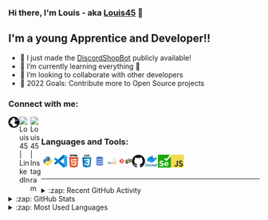 ### Hi there, I'm Louis - aka [Louis45][website] 👋 

## I'm a young Apprentice and Developer!!

- 🔭 I just made the [DiscordShopBot](https://github.com/Luois45/DiscordShopBot) publicly available!
- 🌱 I’m currently learning everything 🤣
- 👯 I’m looking to collaborate with other developers
- 🥅 2022 Goals: Contribute more to Open Source projects

### Connect with me:

[<img align="left" alt="linktree.louis45.de" width="22px" src="https://raw.githubusercontent.com/iconic/open-iconic/master/svg/globe.svg" />][website]
[<img align="left" alt="Louis45 | LinkedIn" width="22px" src="https://cdn.jsdelivr.net/npm/simple-icons@v3/icons/linkedin.svg" />][linkedin]
[<img align="left" alt="Louis45 | Instagram" width="22px" src="https://cdn.jsdelivr.net/npm/simple-icons@v3/icons/instagram.svg" />][instagram]

<br />

### Languages and Tools:

[<img align="left" alt="Python" width="26px" src="https://raw.githubusercontent.com/github/explore/80688e429a7d4ef2fca1e82350fe8e3517d3494d/topics/python/python.png" />](https://github.com/topics/python)
[<img align="left" alt="Visual Studio Code" width="26px" src="https://raw.githubusercontent.com/github/explore/bbd48b997e8d0bef63f676eca4da5e1f76487b56/topics/visual-studio-code/visual-studio-code.png" />](https://github.com/topics/visual-studio-code)
[<img align="left" alt="HTML" width="26px" src="https://raw.githubusercontent.com/github/explore/80688e429a7d4ef2fca1e82350fe8e3517d3494d/topics/html/html.png" />](https://github.com/topics/html)
[<img align="left" alt="CSS" width="26px" src="https://raw.githubusercontent.com/github/explore/80688e429a7d4ef2fca1e82350fe8e3517d3494d/topics/css/css.png" />](https://github.com/topics/css)
[<img align="left" alt="SQL" width="26px" src="https://raw.githubusercontent.com/github/explore/80688e429a7d4ef2fca1e82350fe8e3517d3494d/topics/sql/sql.png" />](https://github.com/topics/sql)
[<img align="left" alt="MySQL" width="26px" src="https://raw.githubusercontent.com/github/explore/80688e429a7d4ef2fca1e82350fe8e3517d3494d/topics/mysql/mysql.png" />](https://github.com/topics/mysql)
[<img align="left" alt="Git" width="26px" src="https://raw.githubusercontent.com/github/explore/80688e429a7d4ef2fca1e82350fe8e3517d3494d/topics/git/git.png" />](https://github.com/topics/git)
[<img align="left" alt="GitHub" width="26px" src="https://raw.githubusercontent.com/github/explore/78df643247d429f6cc873026c0622819ad797942/topics/github/github.png" />](https://github.com/topics/github)
[<img align="left" alt="GitHub" width="26px" src="https://raw.githubusercontent.com/github/explore/80688e429a7d4ef2fca1e82350fe8e3517d3494d/topics/docker/docker.png" />](https://github.com/topics/docker)
[<img align="left" alt="Selenium" width="26px" src="https://raw.githubusercontent.com/github/explore/6c7084bb772f6fabaae377f5ae4a607594234ee6/topics/selenium/selenium.png" />](https://github.com/topics/selenium)
[<img align="left" alt="JavaScript" width="26px" src="https://raw.githubusercontent.com/github/explore/80688e429a7d4ef2fca1e82350fe8e3517d3494d/topics/javascript/javascript.png" />](https://github.com/topics/javascript)

<br />
<br />

---

<details>
  <summary>:zap: Recent GitHub Activity</summary>
  
<!--START_SECTION:activity-->
1. 🗣 Commented on [#5](https://github.com/Luois45/claim-free-steam-packages/issues/5) in [Luois45/claim-free-steam-packages](https://github.com/Luois45/claim-free-steam-packages)
2. 🗣 Commented on [#5](https://github.com/Luois45/claim-free-steam-packages/issues/5) in [Luois45/claim-free-steam-packages](https://github.com/Luois45/claim-free-steam-packages)
3. 🗣 Commented on [#5](https://github.com/Luois45/claim-free-steam-packages/issues/5) in [Luois45/claim-free-steam-packages](https://github.com/Luois45/claim-free-steam-packages)
4. 🗣 Commented on [#5](https://github.com/Luois45/claim-free-steam-packages/issues/5) in [Luois45/claim-free-steam-packages](https://github.com/Luois45/claim-free-steam-packages)
5. 🗣 Commented on [#5](https://github.com/Luois45/claim-free-steam-packages/issues/5) in [Luois45/claim-free-steam-packages](https://github.com/Luois45/claim-free-steam-packages)
6. 🗣 Commented on [#4](https://github.com/Luois45/claim-free-steam-packages/issues/4) in [Luois45/claim-free-steam-packages](https://github.com/Luois45/claim-free-steam-packages)
7. ❗️ Closed issue [#4](https://github.com/Luois45/claim-free-steam-packages/issues/4) in [Luois45/claim-free-steam-packages](https://github.com/Luois45/claim-free-steam-packages)
8. 🎉 Merged PR [#6](https://github.com/Luois45/claim-free-steam-packages/pull/6) in [Luois45/claim-free-steam-packages](https://github.com/Luois45/claim-free-steam-packages)
9. 💪 Opened PR [#6](https://github.com/Luois45/claim-free-steam-packages/pull/6) in [Luois45/claim-free-steam-packages](https://github.com/Luois45/claim-free-steam-packages)
10. 🗣 Commented on [#4](https://github.com/Luois45/claim-free-steam-packages/issues/4) in [Luois45/claim-free-steam-packages](https://github.com/Luois45/claim-free-steam-packages)
<!--END_SECTION:activity-->
  
</details>

<details>
  <summary>:zap: GitHub Stats</summary>
  <a href="https://github.com/Luois45?tab=repositories">
    <img align="center" alt="Louis45's GitHub Stats" src="https://github-readme-stats.vercel.app/api?username=Luois45&count_private=true&theme=tokyonight&show_icons=true" />
  </a>
</details>

<details>
  <summary>:zap: Most Used Languages</summary>
  <a href="https://github.com/Luois45?tab=repositories">
    <img align="center" alt="Louis45's Most Used Languages" src="https://github-readme-stats.vercel.app/api/top-langs/?username=Luois45&count_private=true&theme=tokyonight&layout=compact" />
  </a>
</details>

[website]: https://linktree.louis45.de/
[instagram]: https://rebrand.ly/instagram-45
[linkedin]: https://rebrand.ly/linkedin-45
